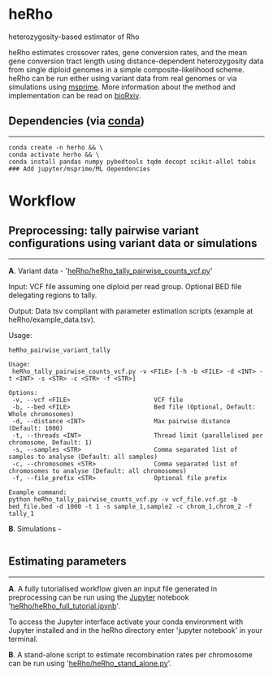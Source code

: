 heRho
=========
heterozygosity-based estimator of Rho

heRho estimates crossover rates, gene conversion rates, and the mean gene conversion tract length using distance-dependent heterozygosity data from single diploid genomes in a simple composite-likelihood scheme. heRho can be run either using variant data from real genomes or via simulations using [msprime](https://github.com/tskit-dev/msprime). More information about the method and implementation can be read on [bioRxiv](https://www.biorxiv.org/content/10.1101/2021.11.09.467857v1.full.pdf).

## Dependencies (via [conda](https://conda.io/miniconda.html))
-------
```
conda create -n herho && \
conda activate herho && \
conda install pandas numpy pybedtools tqdm docopt scikit-allel tabix ### Add jupyter/msprime/ML dependencies
```

# Workflow

## Preprocessing: tally pairwise variant configurations using variant data or simulations
-------
**A**. Variant data - '[heRho/heRho_tally_pairwise_counts_vcf.py](https://github.com/samebdon/heRho/blob/main/heRho/heRho_tally_pairwise_counts_vcf.py)'

Input: VCF file assuming one diploid per read group. Optional BED file delegating regions to tally.

Output: Data tsv compliant with parameter estimation scripts (example at heRho/example_data.tsv).

Usage:

```
heRho_pairwise_variant_tally

Usage: 
 heRho_tally_pairwise_counts_vcf.py -v <FILE> [-h -b <FILE> -d <INT> -t <INT> -s <STR> -c <STR> -f <STR>]

Options:
 -v, --vcf <FILE>                       VCF file
 -b, --bed <FILE>                       Bed file (Optional, Default: Whole chromosomes)
 -d, --distance <INT>                   Max pairwise distance (Default: 1000)
 -t, --threads <INT>                    Thread limit (parallelised per chromosome, Default: 1)
 -s, --samples <STR>                    Comma separated list of samples to analyse (Default: all samples)
 -c, --chromosomes <STR>                Comma separated list of chromosomes to analyse (Default: all chromosomes)
 -f, --file_prefix <STR>                Optional file prefix

Example command:
python heRho_tally_pairwise_counts_vcf.py -v vcf_file.vcf.gz -b bed_file.bed -d 1000 -t 1 -s sample_1,sample2 -c chrom_1,chrom_2 -f tally_1
```

**B**. Simulations - 
```
```

## Estimating parameters
-------

**A**. A fully tutorialised workflow given an input file generated in preprocessing can be run using the [Jupyter](https://jupyter.org/) notebook '[heRho/heRho_full_tutorial.ipynb](https://github.com/samebdon/heRho/blob/main/heRho/heRho_full_tutorial.ipynb)'.

To access the Jupyter interface activate your conda environment with Jupyter installed and in the heRho directory enter 'jupyter notebook' in your terminal.

**B**. A stand-alone script to estimate recombination rates per chromosome can be run using  '[heRho/heRho_stand_alone.py](https://github.com/samebdon/heRho/blob/main/heRho/heRho_stand_alone.py)'.
